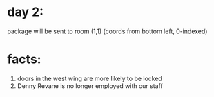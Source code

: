# day 2:
package will be sent to room (1,1) (coords from bottom left, 0-indexed)

# facts:
1. doors in the west wing are more likely to be locked
2. Denny Revane is no longer employed with our staff
